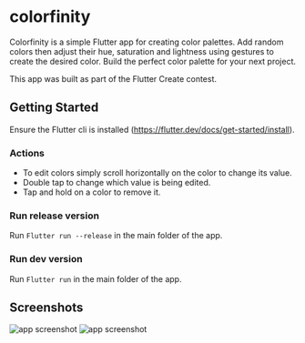 # colorfinity

Colorfinity is a simple Flutter app for creating color palettes. Add random colors then adjust their hue, saturation and lightness using gestures to create the desired color. Build the perfect color palette for your next project.

This app was built as part of the Flutter Create contest.

## Getting Started

Ensure the Flutter cli is installed (<https://flutter.dev/docs/get-started/install>).

### Actions
- To edit colors simply scroll horizontally on the color to change its value.
- Double tap to change which value is being edited.
- Tap and hold on a color to remove it.

### Run release version
Run `Flutter run --release` in the main folder of the app.

### Run dev version
Run `Flutter run` in the main folder of the app.

## Screenshots

![app screenshot](https://github.com/kotarCreative/colorfinity/raw/master/screenshots/screenshot-1.png)
![app screenshot](https://github.com/kotarCreative/colorfinity/raw/master/screenshots/screenshot-2.png)

